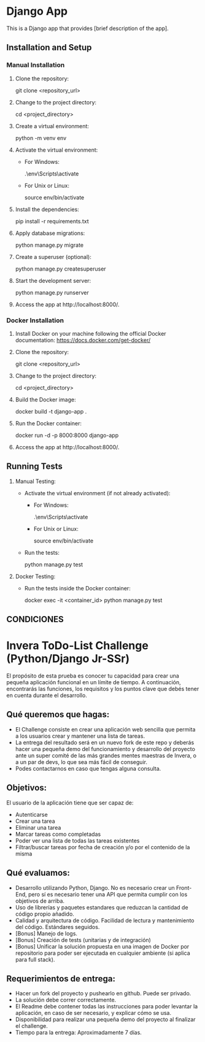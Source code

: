 # Django App

This is a Django app that provides [brief description of the app].

## Installation and Setup

### Manual Installation

1. Clone the repository:

   git clone <repository_url>

2. Change to the project directory:

   cd <project_directory>

3. Create a virtual environment:

   python -m venv env

4. Activate the virtual environment:

   - For Windows:

     .\env\Scripts\activate

   - For Unix or Linux:

     source env/bin/activate

5. Install the dependencies:

   pip install -r requirements.txt

6. Apply database migrations:

   python manage.py migrate

7. Create a superuser (optional):

   python manage.py createsuperuser

8. Start the development server:

   python manage.py runserver

9. Access the app at http://localhost:8000/.

### Docker Installation

1. Install Docker on your machine following the official Docker documentation: https://docs.docker.com/get-docker/

2. Clone the repository:

   git clone <repository_url>

3. Change to the project directory:

   cd <project_directory>

4. Build the Docker image:

   docker build -t django-app .

5. Run the Docker container:

   docker run -d -p 8000:8000 django-app

6. Access the app at http://localhost:8000/.

## Running Tests

1. Manual Testing:

   - Activate the virtual environment (if not already activated):

     - For Windows:

       .\env\Scripts\activate

     - For Unix or Linux:

       source env/bin/activate

   - Run the tests:

     python manage.py test

2. Docker Testing:

   - Run the tests inside the Docker container:

     docker exec -it <container_id> python manage.py test

## CONDICIONES
# Invera ToDo-List Challenge (Python/Django Jr-SSr)

El propósito de esta prueba es conocer tu capacidad para crear una pequeña aplicación funcional en un límite de tiempo. A continuación, encontrarás las funciones, los requisitos y los puntos clave que debés tener en cuenta durante el desarrollo.

## Qué queremos que hagas:

- El Challenge consiste en crear una aplicación web sencilla que permita a los usuarios crear y mantener una lista de tareas.
- La entrega del resultado será en un nuevo fork de este repo y deberás hacer una pequeña demo del funcionamiento y desarrollo del proyecto ante un super comité de las más grandes mentes maestras de Invera, o a un par de devs, lo que sea más fácil de conseguir.
- Podes contactarnos en caso que tengas alguna consulta.

## Objetivos:

El usuario de la aplicación tiene que ser capaz de:

- Autenticarse
- Crear una tarea
- Eliminar una tarea
- Marcar tareas como completadas
- Poder ver una lista de todas las tareas existentes
- Filtrar/buscar tareas por fecha de creación y/o por el contenido de la misma

## Qué evaluamos:

- Desarrollo utilizando Python, Django. No es necesario crear un Front-End, pero sí es necesario tener una API que permita cumplir con los objetivos de arriba.
- Uso de librerías y paquetes estandares que reduzcan la cantidad de código propio añadido.
- Calidad y arquitectura de código. Facilidad de lectura y mantenimiento del código. Estándares seguidos.
- [Bonus] Manejo de logs.
- [Bonus] Creación de tests (unitarias y de integración)
- [Bonus] Unificar la solución propuesta en una imagen de Docker por repositorio para poder ser ejecutada en cualquier ambiente (si aplica para full stack).

## Requerimientos de entrega:

- Hacer un fork del proyecto y pushearlo en github. Puede ser privado.
- La solución debe correr correctamente.
- El Readme debe contener todas las instrucciones para poder levantar la aplicación, en caso de ser necesario, y explicar cómo se usa.
- Disponibilidad para realizar una pequeña demo del proyecto al finalizar el challenge.
- Tiempo para la entrega: Aproximadamente 7 días.